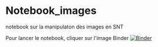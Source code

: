 # Notebook_images
notebook sur la manipulaton des images en SNT

Pour lancer le notebook, cliquer sur l'image Binder [![Binder](https://mybinder.org/badge_logo.svg)](https://mybinder.org/v2/gh/Denis2caen/Notebook_images.git/master?filepath=Traitement_d'images.ipynb)
